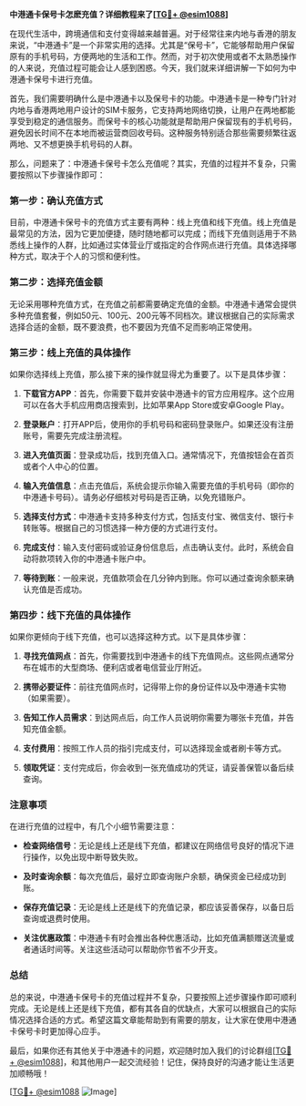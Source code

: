 **中港通卡保号卡怎麽充值？详细教程来了[[TG💪+ @esim1088](https://t.me/s/esim1088)]**

在现代生活中，跨境通信和支付变得越来越普遍。对于经常往来内地与香港的朋友来说，“中港通卡”是一个非常实用的选择。尤其是“保号卡”，它能够帮助用户保留原有的手机号码，方便两地的生活和工作。然而，对于初次使用或者不太熟悉操作的人来说，充值过程可能会让人感到困惑。今天，我们就来详细讲解一下如何为中港通卡保号卡进行充值。

首先，我们需要明确什么是中港通卡以及保号卡的功能。中港通卡是一种专门针对内地与香港两地用户设计的SIM卡服务，它支持两地网络切换，让用户在两地都能享受到稳定的通信服务。而保号卡的核心功能就是帮助用户保留现有的手机号码，避免因长时间不在本地而被运营商回收号码。这种服务特别适合那些需要频繁往返两地、又不想更换手机号码的人群。

那么，问题来了：中港通卡保号卡怎么充值呢？其实，充值的过程并不复杂，只需要按照以下步骤操作即可：

### 第一步：确认充值方式

目前，中港通卡保号卡的充值方式主要有两种：线上充值和线下充值。线上充值是最常见的方法，因为它更加便捷，随时随地都可以完成；而线下充值则适用于不熟悉线上操作的人群，比如通过实体营业厅或指定的合作网点进行充值。具体选择哪种方式，取决于个人的习惯和便利性。

### 第二步：选择充值金额

无论采用哪种充值方式，在充值之前都需要确定充值的金额。中港通卡通常会提供多种充值套餐，例如50元、100元、200元等不同档次。建议根据自己的实际需求选择合适的金额，既不要浪费，也不要因为充值不足而影响正常使用。

### 第三步：线上充值的具体操作

如果你选择线上充值，那么接下来的操作就显得尤为重要了。以下是具体步骤：

1. **下载官方APP**：首先，你需要下载并安装中港通卡的官方应用程序。这个应用可以在各大手机应用商店搜索到，比如苹果App Store或安卓Google Play。

2. **登录账户**：打开APP后，使用你的手机号码和密码登录账户。如果还没有注册账号，需要先完成注册流程。

3. **进入充值页面**：登录成功后，找到充值入口。通常情况下，充值按钮会在首页或者个人中心的位置。

4. **输入充值信息**：点击充值后，系统会提示你输入需要充值的手机号码（即你的中港通卡号码）。请务必仔细核对号码是否正确，以免充错账户。

5. **选择支付方式**：中港通卡支持多种支付方式，包括支付宝、微信支付、银行卡转账等。根据自己的习惯选择一种方便的方式进行支付。

6. **完成支付**：输入支付密码或验证身份信息后，点击确认支付。此时，系统会自动将款项转入你的中港通卡账户中。

7. **等待到账**：一般来说，充值款项会在几分钟内到账。你可以通过查询余额来确认充值是否成功。

### 第四步：线下充值的具体操作

如果你更倾向于线下充值，也可以选择这种方式。以下是具体步骤：

1. **寻找充值网点**：首先，你需要找到中港通卡的线下充值网点。这些网点通常分布在城市的大型商场、便利店或者电信营业厅附近。

2. **携带必要证件**：前往充值网点时，记得带上你的身份证件以及中港通卡实物（如果需要）。

3. **告知工作人员需求**：到达网点后，向工作人员说明你需要为哪张卡充值，并告知充值金额。

4. **支付费用**：按照工作人员的指引完成支付，可以选择现金或者刷卡等方式。

5. **领取凭证**：支付完成后，你会收到一张充值成功的凭证，请妥善保管以备后续查询。

### 注意事项

在进行充值的过程中，有几个小细节需要注意：

- **检查网络信号**：无论是线上还是线下充值，都建议在网络信号良好的情况下进行操作，以免出现中断导致失败。
  
- **及时查询余额**：每次充值后，最好立即查询账户余额，确保资金已经成功到账。

- **保存充值记录**：无论是线上还是线下的充值记录，都应该妥善保存，以备日后查询或退费时使用。

- **关注优惠政策**：中港通卡有时会推出各种优惠活动，比如充值满额赠送流量或者通话时间等。关注这些活动可以帮助你节省不少开支。

### 总结

总的来说，中港通卡保号卡的充值过程并不复杂，只要按照上述步骤操作即可顺利完成。无论是线上还是线下充值，都有其各自的优缺点，大家可以根据自己的实际情况选择合适的方式。希望这篇文章能帮助到有需要的朋友，让大家在使用中港通卡保号卡时更加得心应手。

最后，如果你还有其他关于中港通卡的问题，欢迎随时加入我们的讨论群组[[TG💪+ @esim1088](https://t.me/s/esim1088)]，和其他用户一起交流经验！记住，保持良好的沟通才能让生活更加顺畅哦！

[[TG💪+ @esim1088](https://t.me/s/esim1088) ![Image](https://i.postimg.cc/4NQfJmqS/Snipaste-2025-05-13-00-14-12.png)]